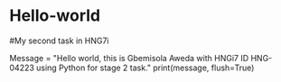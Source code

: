 # Hello-world
#My second task in HNG7i

Message = "Hello world, this is Gbemisola Aweda with HNGi7 ID HNG-04223 using Python for stage 2 task."
print(message, flush=True)
